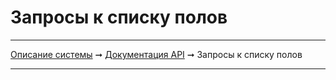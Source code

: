 # Запросы к списку полов

----
[Описание системы](../index.md) ➞ [Документация API](index.md) ➞ Запросы к списку полов

----


